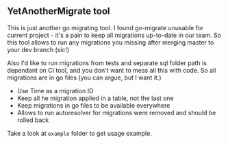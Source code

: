 ## YetAnotherMigrate tool

This is just another go migrating tool.
I found go-migrate unusable for current project - 
it's a pain to keep all migrations up-to-date in our team. So this tool allows to run 
any migrations you missing after merging master to your dev branch (sic!)

Also I'd like to run migrations from tests and separate sql folder path is dependant on 
CI tool, and you don't want to mess all this with code. So all migrations are in go files
(you can argue, but I want it.)

* Use Time as a migration ID
* Keep all he migration applied in a table, not the last one
* Keep migrations in go files to be available everywhere
* Allows to run autoresolver for migrations were removed and should be rolled back

Take a look at `example` folder to get usage example. 